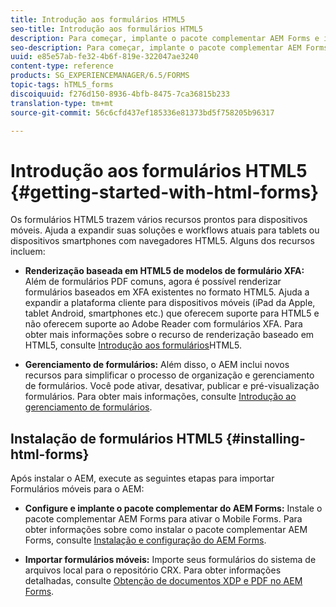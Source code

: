 ```yaml
---
title: Introdução aos formulários HTML5
seo-title: Introdução aos formulários HTML5
description: Para começar, implante o pacote complementar AEM Forms e importe formulários HTML5 existentes para o AEM.
seo-description: Para começar, implante o pacote complementar AEM Forms e importe formulários HTML5 existentes para o AEM.
uuid: e85e57ab-fe32-4b6f-819e-322047ae3240
content-type: reference
products: SG_EXPERIENCEMANAGER/6.5/FORMS
topic-tags: hTML5_forms
discoiquuid: f276d150-8936-4bfb-8475-7ca36815b233
translation-type: tm+mt
source-git-commit: 56c6cfd437ef185336e81373bd5f758205b96317

---
```



# Introdução aos formulários HTML5 {#getting-started-with-html-forms}

Os formulários HTML5 trazem vários recursos prontos para dispositivos móveis. Ajuda a expandir suas soluções e workflows atuais para tablets ou dispositivos smartphones com navegadores HTML5. Alguns dos recursos incluem:

* **Renderização baseada em HTML5 de modelos de formulário XFA:** Além de formulários PDF comuns, agora é possível renderizar formulários baseados em XFA existentes no formato HTML5. Ajuda a expandir a plataforma cliente para dispositivos móveis (iPad da Apple, tablet Android, smartphones etc.) que oferecem suporte para HTML5 e não oferecem suporte ao Adobe Reader com formulários XFA. Para obter mais informações sobre o recurso de renderização baseado em HTML5, consulte [Introdução aos formulários](/help/forms/using/introduction.md)HTML5.

* **Gerenciamento de formulários:** Além disso, o AEM inclui novos recursos para simplificar o processo de organização e gerenciamento de formulários. Você pode ativar, desativar, publicar e pré-visualização formulários. Para obter mais informações, consulte [Introdução ao gerenciamento de formulários](/help/forms/using/introduction-managing-forms.md).

## Instalação de formulários HTML5 {#installing-html-forms}

Após instalar o AEM, execute as seguintes etapas para importar Formulários móveis para o AEM:

* **Configure e implante o pacote complementar do AEM Forms:** Instale o pacote complementar AEM Forms para ativar o Mobile Forms. Para obter informações sobre como instalar o pacote complementar AEM Forms, consulte [Instalação e configuração do AEM Forms](/help/forms/using/installing-configuring-aem-forms-osgi.md).

* **Importar formulários móveis:** Importe seus formulários do sistema de arquivos local para o repositório CRX. Para obter informações detalhadas, consulte [Obtenção de documentos XDP e PDF no AEM Forms](/help/forms/using/get-xdp-pdf-documents-aem.md).
